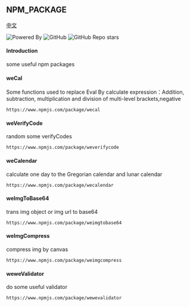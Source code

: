 ## NPM_PACKAGE

[中文](https://github.com/MuYi086/npm_package/blob/master/README-CN.md '中文')

![Powered By](https://img.shields.io/badge/Author-MuYi086-yellow) ![GitHub](https://img.shields.io/github/license/MuYi086/npm_package) ![GitHub Repo stars](https://img.shields.io/github/stars/MuYi086/npm_package?style=social)

#### Introduction
some useful npm packages

#### weCal
Some functions used to replace Eval By calculate expression：Addition, subtraction, multiplication and division of multi-level brackets,negative
```
https://www.npmjs.com/package/wecal
```

#### weVerifyCode
random some verifyCodes
```
https://www.npmjs.com/package/weverifycode
```

#### weCalendar
calculate one day to the Gregorian calendar and lunar calendar
```
https://www.npmjs.com/package/wecalendar
```

#### weImgToBase64
trans img object or img url to base64
```
https://www.npmjs.com/package/weimgtobase64
```

#### weImgCompress
compress img by canvas
```
https://www.npmjs.com/package/weimgcompress
```

#### weweValidator
do some useful validator
```
https://www.npmjs.com/package/wewevalidator
```
